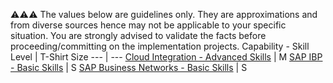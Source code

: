
:warning::warning::warning:  The values below are guidelines only. They are approximations and from diverse sources hence may not be applicable to your specific situation. You are strongly advised to validate the facts before proceeding/committing on the implementation projects.
Capability - Skill Level | T-Shirt Size
--- | ---
[Cloud Integration - Advanced Skills](/Application_Skill_Level_Definition.md#cloud-integration----basic-skills) | M
[SAP IBP - Basic Skills](x---advanced-skills) | S
[SAP Business Networks - Basic Skills](x---advanced-skills) | S
